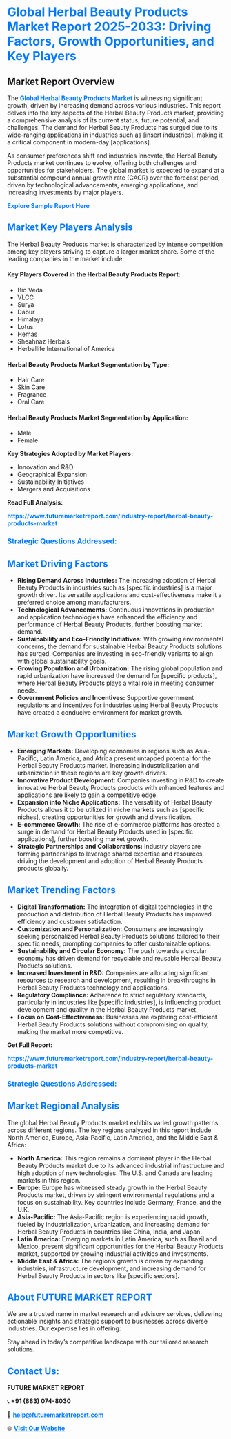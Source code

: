 <h1 style="color: #007BFF;">Global Herbal Beauty Products Market Report 2025-2033: Driving Factors, Growth Opportunities, and Key Players</h1>

<section id="overview">
<h2>Market Report Overview</h2>
<p>The <a href="https://www.futuremarketreport.com/industry-report/herbal-beauty-products-market" style="color: #007BFF; text-decoration: none;"><strong>Global Herbal Beauty Products Market</strong></a> is witnessing significant growth, driven by increasing demand across various industries. This report delves into the key aspects of the Herbal Beauty Products market, providing a comprehensive analysis of its current status, future potential, and challenges. The demand for Herbal Beauty Products has surged due to its wide-ranging applications in industries such as [insert industries], making it a critical component in modern-day [applications].</p>
<p>As consumer preferences shift and industries innovate, the Herbal Beauty Products market continues to evolve, offering both challenges and opportunities for stakeholders. The global market is expected to expand at a substantial compound annual growth rate (CAGR) over the forecast period, driven by technological advancements, emerging applications, and increasing investments by major players.</p>
</section>

<section id="overview">
<p><a href="https://www.futuremarketreport.com/request-sample/reportId=54383" style="color: #007BFF; text-decoration: none;"><strong>Explore Sample Report Here</strong></a></p>
</section>

<section id="key-players">
<h2 style="color: #007BFF;">Market Key Players Analysis</h2>
<p>The Herbal Beauty Products market is characterized by intense competition among key players striving to capture a larger market share. Some of the leading companies in the market include:</p>
<h4>Key Players Covered in the Herbal Beauty Products Report:</h4>
<ul><li>Bio Veda</li><li>VLCC</li><li>Surya</li><li>Dabur</li><li>Himalaya</li><li>Lotus</li><li>Hemas</li><li>Sheahnaz Herbals</li><li>Herballife International of America</li></ul>
<h4>Herbal Beauty Products Market Segmentation by Type:</h4>
<ul><li>Hair Care</li><li>Skin Care</li><li>Fragrance</li><li>Oral Care</li></ul>

<h4>Herbal Beauty Products Market Segmentation by Application:</h4>
<ul><li>Male</li><li>Female</li></ul>
<p><strong>Key Strategies Adopted by Market Players:</strong></p>
<ul>
<li>Innovation and R&D</li>
<li>Geographical Expansion</li>
<li>Sustainability Initiatives</li>
<li>Mergers and Acquisitions</li>
</ul>
</section>

<section>
<p><strong>Read Full Analysis: </strong></p><a href="https://www.futuremarketreport.com/industry-report/herbal-beauty-products-market" style="color: #007BFF; text-decoration: none;"><strong>https://www.futuremarketreport.com/industry-report/herbal-beauty-products-market</strong></a>
<h3 style="color: #007BFF;">Strategic Questions Addressed:</h3>
</section>

<section id="driving-factors">
<h2 style="color: #007BFF;">Market Driving Factors</h2>
<ul>
<li><strong>Rising Demand Across Industries:</strong> The increasing adoption of Herbal Beauty Products in industries such as [specific industries] is a major growth driver. Its versatile applications and cost-effectiveness make it a preferred choice among manufacturers.</li>
<li><strong>Technological Advancements:</strong> Continuous innovations in production and application technologies have enhanced the efficiency and performance of Herbal Beauty Products, further boosting market demand.</li>
<li><strong>Sustainability and Eco-Friendly Initiatives:</strong> With growing environmental concerns, the demand for sustainable Herbal Beauty Products solutions has surged. Companies are investing in eco-friendly variants to align with global sustainability goals.</li>
<li><strong>Growing Population and Urbanization:</strong> The rising global population and rapid urbanization have increased the demand for [specific products], where Herbal Beauty Products plays a vital role in meeting consumer needs.</li>
<li><strong>Government Policies and Incentives:</strong> Supportive government regulations and incentives for industries using Herbal Beauty Products have created a conducive environment for market growth.</li>
</ul>
</section>

<section id="growth-opportunities">
<h2 style="color: #007BFF;">Market Growth Opportunities</h2>
<ul>
<li><strong>Emerging Markets:</strong> Developing economies in regions such as Asia-Pacific, Latin America, and Africa present untapped potential for the Herbal Beauty Products market. Increasing industrialization and urbanization in these regions are key growth drivers.</li>
<li><strong>Innovative Product Development:</strong> Companies investing in R&D to create innovative Herbal Beauty Products products with enhanced features and applications are likely to gain a competitive edge.</li>
<li><strong>Expansion into Niche Applications:</strong> The versatility of Herbal Beauty Products allows it to be utilized in niche markets such as [specific niches], creating opportunities for growth and diversification.</li>
<li><strong>E-commerce Growth:</strong> The rise of e-commerce platforms has created a surge in demand for Herbal Beauty Products used in [specific applications], further boosting market growth.</li>
<li><strong>Strategic Partnerships and Collaborations:</strong> Industry players are forming partnerships to leverage shared expertise and resources, driving the development and adoption of Herbal Beauty Products products globally.</li>
</ul>
</section>

<section id="trending-factors">
<h2 style="color: #007BFF;">Market Trending Factors</h2>
<ul>
<li><strong>Digital Transformation:</strong> The integration of digital technologies in the production and distribution of Herbal Beauty Products has improved efficiency and customer satisfaction.</li>
<li><strong>Customization and Personalization:</strong> Consumers are increasingly seeking personalized Herbal Beauty Products solutions tailored to their specific needs, prompting companies to offer customizable options.</li>
<li><strong>Sustainability and Circular Economy:</strong> The push towards a circular economy has driven demand for recyclable and reusable Herbal Beauty Products solutions.</li>
<li><strong>Increased Investment in R&D:</strong> Companies are allocating significant resources to research and development, resulting in breakthroughs in Herbal Beauty Products technology and applications.</li>
<li><strong>Regulatory Compliance:</strong> Adherence to strict regulatory standards, particularly in industries like [specific industries], is influencing product development and quality in the Herbal Beauty Products market.</li>
<li><strong>Focus on Cost-Effectiveness:</strong> Businesses are exploring cost-efficient Herbal Beauty Products solutions without compromising on quality, making the market more competitive.</li>
</ul>
</section>

<section>
<p><strong>Get Full Report: </strong></p><a href="https://www.futuremarketreport.com/industry-report/herbal-beauty-products-market" style="color: #007BFF; text-decoration: none;"><strong>https://www.futuremarketreport.com/industry-report/herbal-beauty-products-market</strong></a>
<h3 style="color: #007BFF;">Strategic Questions Addressed:</h3>
</section>


<section id="regional-analysis">
<h2 style="color: #007BFF;">Market Regional Analysis</h2>
<p>The global Herbal Beauty Products market exhibits varied growth patterns across different regions. The key regions analyzed in this report include North America, Europe, Asia-Pacific, Latin America, and the Middle East & Africa:</p>
<ul>
<li><strong>North America:</strong> This region remains a dominant player in the Herbal Beauty Products market due to its advanced industrial infrastructure and high adoption of new technologies. The U.S. and Canada are leading markets in this region.</li>
<li><strong>Europe:</strong> Europe has witnessed steady growth in the Herbal Beauty Products market, driven by stringent environmental regulations and a focus on sustainability. Key countries include Germany, France, and the U.K.</li>
<li><strong>Asia-Pacific:</strong> The Asia-Pacific region is experiencing rapid growth, fueled by industrialization, urbanization, and increasing demand for Herbal Beauty Products in countries like China, India, and Japan.</li>
<li><strong>Latin America:</strong> Emerging markets in Latin America, such as Brazil and Mexico, present significant opportunities for the Herbal Beauty Products market, supported by growing industrial activities and investments.</li>
<li><strong>Middle East & Africa:</strong> The region’s growth is driven by expanding industries, infrastructure development, and increasing demand for Herbal Beauty Products in sectors like [specific sectors].</li>
</ul>
</section>

<footer>
<h2 style="color: #007BFF;">About FUTURE MARKET REPORT</h2>
<p>We are a trusted name in market research and advisory services, delivering actionable insights and strategic support to businesses across diverse industries. Our expertise lies in offering:</p>

<p>Stay ahead in today’s competitive landscape with our tailored research solutions.</p>

<h2 style="color: #007BFF;">Contact Us:</h2>
<p><strong>FUTURE MARKET REPORT</strong></p>
<p>📞 <strong>+91 (883) 074-8030</strong></p>
<p>📧 <strong><a href="mailto:help@futuremarketreport.com" style="color: #007BFF;">help@futuremarketreport.com</a></strong></p>
<p>🌐 <strong><a href="https://www.futuremarketreport.com/" style="color: #007BFF;">Visit Our Website</a></strong></p>
</footer>